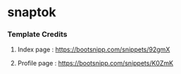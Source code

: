 # snaptok
### Template Credits

1. Index page : https://bootsnipp.com/snippets/92gmX

2. Profile page : https://bootsnipp.com/snippets/K0ZmK

